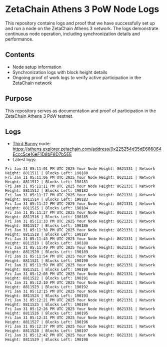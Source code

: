 # ZetaChain Athens 3 PoW Node Logs
This repository contains logs and proof that we have successfully set up and run a node on the ZetaChain Athens 3 network. The logs demonstrate continuous node operation, including synchronization details and performance.

## Contents
- Node setup information
- Synchronization logs with block height details
- Ongoing proof of work logs to verify active participation in the ZetaChain network

## Purpose
This repository serves as documentation and proof of participation in the ZetaChain Athens 3 PoW testnet.

## Logs

- [Third Bunny](https://thirdbunny.xyz/) node: https://athens.explorer.zetachain.com/address/0x225254d35dE666064Eccc5ce16eF1D8bF8D7b5EE
- Latest logs:
```
Fri Jan 31 05:11:01 PM UTC 2025 Your Node Height: 8621331 | Network Height: 8811511 | Blocks Left: 190180
Fri Jan 31 05:11:06 PM UTC 2025 Your Node Height: 8621331 | Network Height: 8811512 | Blocks Left: 190181
Fri Jan 31 05:11:11 PM UTC 2025 Your Node Height: 8621331 | Network Height: 8811513 | Blocks Left: 190182
Fri Jan 31 05:11:17 PM UTC 2025 Your Node Height: 8621331 | Network Height: 8811514 | Blocks Left: 190183
Fri Jan 31 05:11:22 PM UTC 2025 Your Node Height: 8621331 | Network Height: 8811515 | Blocks Left: 190184
Fri Jan 31 05:11:27 PM UTC 2025 Your Node Height: 8621331 | Network Height: 8811516 | Blocks Left: 190185
Fri Jan 31 05:11:33 PM UTC 2025 Your Node Height: 8621331 | Network Height: 8811517 | Blocks Left: 190186
Fri Jan 31 05:11:38 PM UTC 2025 Your Node Height: 8621331 | Network Height: 8811518 | Blocks Left: 190187
Fri Jan 31 05:11:43 PM UTC 2025 Your Node Height: 8621331 | Network Height: 8811519 | Blocks Left: 190188
Fri Jan 31 05:11:49 PM UTC 2025 Your Node Height: 8621331 | Network Height: 8811520 | Blocks Left: 190189
Fri Jan 31 05:11:54 PM UTC 2025 Your Node Height: 8621331 | Network Height: 8811521 | Blocks Left: 190190
Fri Jan 31 05:11:59 PM UTC 2025 Your Node Height: 8621331 | Network Height: 8811521 | Blocks Left: 190190
Fri Jan 31 05:12:05 PM UTC 2025 Your Node Height: 8621331 | Network Height: 8811522 | Blocks Left: 190191
Fri Jan 31 05:12:10 PM UTC 2025 Your Node Height: 8621331 | Network Height: 8811523 | Blocks Left: 190192
Fri Jan 31 05:12:15 PM UTC 2025 Your Node Height: 8621331 | Network Height: 8811524 | Blocks Left: 190193
Fri Jan 31 05:12:21 PM UTC 2025 Your Node Height: 8621331 | Network Height: 8811525 | Blocks Left: 190194
Fri Jan 31 05:12:26 PM UTC 2025 Your Node Height: 8621331 | Network Height: 8811526 | Blocks Left: 190195
Fri Jan 31 05:12:31 PM UTC 2025 Your Node Height: 8621331 | Network Height: 8811527 | Blocks Left: 190196
Fri Jan 31 05:12:37 PM UTC 2025 Your Node Height: 8621331 | Network Height: 8811528 | Blocks Left: 190197
Fri Jan 31 05:12:42 PM UTC 2025 Your Node Height: 8621331 | Network Height: 8811529 | Blocks Left: 190198
```
